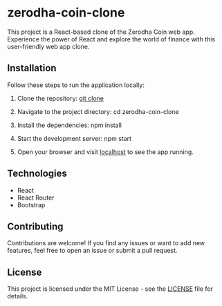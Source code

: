 # zerodha-coin-clone

This project is a React-based clone of the Zerodha Coin web app. Experience the power of React and explore the world of finance with this user-friendly web app clone.


## Installation

Follow these steps to run the application locally:

1. Clone the repository: [git clone](https://github.com/vaibhav209/zerodha-coin-clone.git)

3. Navigate to the project directory: cd zerodha-coin-clone

5. Install the dependencies: npm install

7. Start the development server: npm start

9. Open your browser and visit [localhost](http://localhost:3000) to see the app running.


## Technologies

- React
- React Router
- Bootstrap


## Contributing

Contributions are welcome! If you find any issues or want to add new features, feel free to open an issue or submit a pull request.

## License

This project is licensed under the MIT License - see the [LICENSE](LICENSE) file for details.
